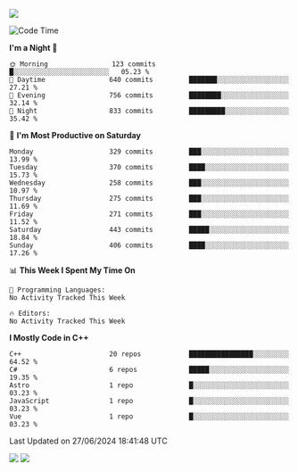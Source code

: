 ![](https://komarev.com/ghpvc/?username=lilpidgey&color=red)
<!--START_SECTION:waka-->
![Code Time](http://img.shields.io/badge/Code%20Time-1%2C491%20hrs%2018%20mins-blue)

**I'm a Night 🦉** 

```text
🌞 Morning                123 commits         █░░░░░░░░░░░░░░░░░░░░░░░░   05.23 % 
🌆 Daytime                640 commits         ███████░░░░░░░░░░░░░░░░░░   27.21 % 
🌃 Evening                756 commits         ████████░░░░░░░░░░░░░░░░░   32.14 % 
🌙 Night                  833 commits         █████████░░░░░░░░░░░░░░░░   35.42 % 
```
📅 **I'm Most Productive on Saturday** 

```text
Monday                   329 commits         ███░░░░░░░░░░░░░░░░░░░░░░   13.99 % 
Tuesday                  370 commits         ████░░░░░░░░░░░░░░░░░░░░░   15.73 % 
Wednesday                258 commits         ███░░░░░░░░░░░░░░░░░░░░░░   10.97 % 
Thursday                 275 commits         ███░░░░░░░░░░░░░░░░░░░░░░   11.69 % 
Friday                   271 commits         ███░░░░░░░░░░░░░░░░░░░░░░   11.52 % 
Saturday                 443 commits         █████░░░░░░░░░░░░░░░░░░░░   18.84 % 
Sunday                   406 commits         ████░░░░░░░░░░░░░░░░░░░░░   17.26 % 
```


📊 **This Week I Spent My Time On** 

```text
💬 Programming Languages: 
No Activity Tracked This Week

🔥 Editors: 
No Activity Tracked This Week
```

**I Mostly Code in C++** 

```text
C++                      20 repos            ████████████████░░░░░░░░░   64.52 % 
C#                       6 repos             █████░░░░░░░░░░░░░░░░░░░░   19.35 % 
Astro                    1 repo              █░░░░░░░░░░░░░░░░░░░░░░░░   03.23 % 
JavaScript               1 repo              █░░░░░░░░░░░░░░░░░░░░░░░░   03.23 % 
Vue                      1 repo              █░░░░░░░░░░░░░░░░░░░░░░░░   03.23 % 
```




 Last Updated on 27/06/2024 18:41:48 UTC
<!--END_SECTION:waka-->
![](https://hit.yhype.me/github/profile?user_id=42968544)
![](https://komarev.com/ghpvc/?lilpidgey)
